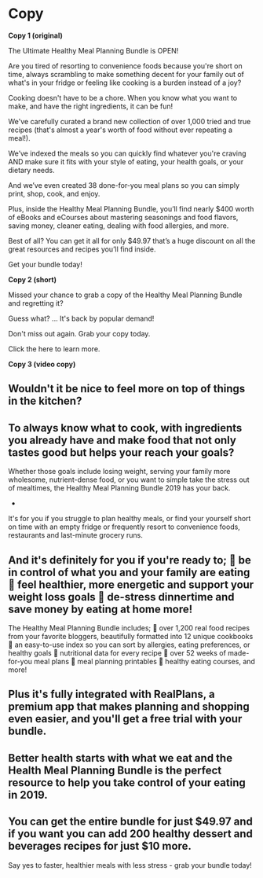 <!-- TITLE: Hmpb 2019 Evergreen -->

# Copy

**Copy 1 (original)**

The Ultimate Healthy Meal Planning Bundle is OPEN! 

Are you tired of resorting to convenience foods because you're short on time, always scrambling to make something decent for your family out of what's in your fridge or feeling like cooking is a burden instead of a joy? 

Cooking doesn't have to be a chore. When you know what you want to make, and have the right ingredients, it can be fun! 

We've carefully curated a brand new collection of over 1,000 tried and true recipes (that's almost a year's worth of food without ever repeating a meal!). 

We’ve indexed the meals so you can quickly find whatever you're craving AND make sure it fits with your style of eating, your health goals, or your dietary needs. 

And we’ve even created 38 done-for-you meal plans so you can simply print, shop, cook, and enjoy. 

Plus, inside the Healthy Meal Planning Bundle, you’ll find nearly $400 worth of eBooks and eCourses about mastering seasonings and food flavors, saving money, cleaner eating, dealing with food allergies, and more.  

Best of all? You can get it all for only $49.97 that’s a huge discount on all the great resources and recipes you’ll find inside. 

Get your bundle today!

**Copy 2 (short)**


Missed your chance to grab a copy of the Healthy Meal Planning Bundle and regretting it?  

Guess what? ... It's back by popular demand!

Don't miss out again.  Grab your copy today.  

Click the here to learn more.

**Copy 3 (video copy)**


Wouldn't it be nice to feel more on top of things in the kitchen?  
-
To always know what to cook, with ingredients you already have and make food that not only tastes good but helps your reach your goals?  
-
Whether those goals include losing weight, serving your family more wholesome, nutrient-dense food, or you want to simple take the stress out of mealtimes, the Healthy Meal Planning Bundle 2019 has your back.

-
It's for you if you struggle to plan healthy meals, or find your yourself short on time with an empty fridge or frequently resort to convenience foods, restaurants and last-minute grocery runs.  

And it's definitely for you if you're ready to;
🍏 be in control of what you and your family are eating
🍏 feel healthier, more energetic and support your weight loss goals
🍏 de-stress dinnertime and save money by eating at home more!
-
The Healthy Meal Planning Bundle includes;
🥙 over 1,200 real food recipes from your favorite bloggers, beautifully formatted into 12 unique cookbooks
🥙 an easy-to-use index so you can sort by allergies, eating preferences, or healthy goals
🥙 nutritional data for every recipe
🥙 over 52 weeks of made-for-you meal plans
🥙 meal planning printables
🥙 healthy eating courses, and more!

Plus it's fully integrated with RealPlans, a premium app that makes planning and shopping even easier, and you'll get a free trial with your bundle.
-
Better health starts with what we eat and the Health Meal Planning Bundle is the perfect resource to help you take control of your eating in 2019.
-
You can get the entire bundle for just $49.97 and if you want you can add 200 healthy dessert and beverages recipes for just $10 more.
-
Say yes to faster, healthier meals with less stress - grab your bundle today!

